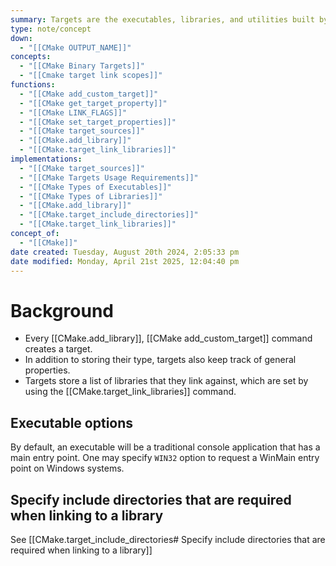 ```yaml
---
summary: Targets are the executables, libraries, and utilities built by CMake. Targets store their type  and keep track of general properties.
type: note/concept
down:
  - "[[CMake OUTPUT_NAME]]"
concepts:
  - "[[CMake Binary Targets]]"
  - "[[Cmake target link scopes]]"
functions:
  - "[[CMake add_custom_target]]"
  - "[[CMake get_target_property]]"
  - "[[CMake LINK_FLAGS]]"
  - "[[CMake set_target_properties]]"
  - "[[CMake target_sources]]"
  - "[[CMake.add_library]]"
  - "[[CMake.target_link_libraries]]"
implementations:
  - "[[CMake target_sources]]"
  - "[[CMake Targets Usage Requirements]]"
  - "[[CMake Types of Executables]]"
  - "[[CMake Types of Libraries]]"
  - "[[CMake.add_library]]"
  - "[[CMake.target_include_directories]]"
  - "[[CMake.target_link_libraries]]"
concept_of:
  - "[[CMake]]"
date created: Tuesday, August 20th 2024, 2:05:33 pm
date modified: Monday, April 21st 2025, 12:04:40 pm
---
```

# Background
- Every [[CMake.add_library]], [[CMake add_custom_target]] command creates a target. 
- In addition to storing their type, targets also keep track of general properties. 
- Targets store a list of libraries that they link against, which are set by using the [[CMake.target_link_libraries]] command. 

## Executable options
By default, an executable will be a traditional console application that has a main entry point. One may specify `WIN32` option to request a WinMain entry point on Windows systems. 

## Specify include directories that are required when linking to a library
See [[CMake.target_include_directories# Specify include directories that are required when linking to a library]]